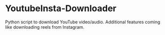 # YoutubeInsta-Downloader
Python script to download YouTube video/audio. Additional features coming like downloading reels from Instagram.
